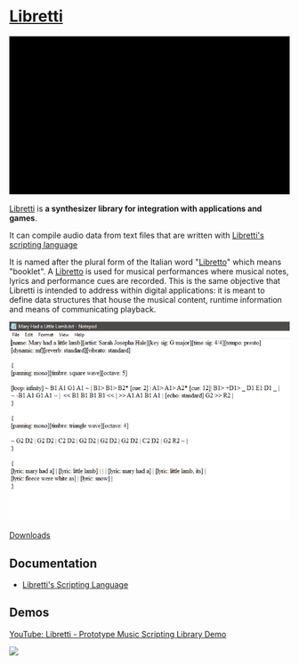 # [Libretti](https://github.com/Jean-LouisH/Libretti)

![ScreenShot](Screenshot.gif)

[Libretti](https://github.com/Jean-LouisH/Libretti) is **a synthesizer library for integration with applications and games**.

It can compile audio data from text files that are written with [Libretti's scripting language](https://github.com/Jean-LouisH/Libretti/blob/master/docs/Scripting%20Language%20Specification.txt)

It is named after the plural form of the Italian word "[Libretto](https://en.wikipedia.org/wiki/Libretto)" which means "booklet". A [Libretto](https://en.wikipedia.org/wiki/Libretto) is used for musical performances where musical notes, lyrics and performance cues are recorded. This is the same objective that Libretti is intended to address within digital applications: it is meant to define data structures that house the musical content, runtime information and means of communicating playback.

![MaryHadALittleLamb](docs/MaryHadALittleLamb.png)

[Downloads](https://github.com/Jean-LouisH/Libretti/releases)

## Documentation

* [Libretti's Scripting Language](https://github.com/Jean-LouisH/Libretti/blob/master/docs/Scripting%20Language%20Specification.txt)

## Demos

[YouTube: Libretti - Prototype Music Scripting Library Demo](http://www.youtube.com/watch?v=_82c5dsiYjo)

[![](http://img.youtube.com/vi/_82c5dsiYjo/0.jpg)](http://www.youtube.com/watch?v=_82c5dsiYjo "Libretti - Prototype Music Scripting Library Demo")


